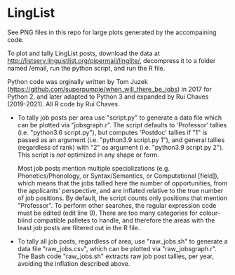# LingList
See PNG files in this repo for large plots generated by the accompaining code.

To plot and tally LingList posts, download the data at http://listserv.linguistlist.org/pipermail/linglite/, decompress it to a folder named /email, run the python script, and run the R file. 

Python code was orginally written by Tom Juzek (https://github.com/superpumpie/when_will_there_be_jobs) in 2017 for Python 2, and later adapted to Python 3 and expanded by Rui Chaves (2019-2021). All R code by Rui Chaves. 

* To tally job posts per area use "script.py" to generate a data file which can be plotted via "jobsgraph.r". The script defaults to 'Professor' tallies (i.e. "python3.6 script.py"), but computes 'Postdoc' tallies if "1" is passed as an argument (i.e. "python3.9 script.py 1"), and general tallies (regardless of rank) with "2" as argument (i.e. "python3.9 script.py 2"). This script is *not* optimized in any shape or form.
  
  Most job posts mention multiple specializations (e.g. Phonetics/Phonology, or Syntax/Semantics, or Computational [field]), which means that the jobs tallied here the number of opportunities, from the applicants' perspective, and are inflated relative to the true number of job positions. By default, the script counts only positions that mention "Professor". To perform other searches, the regular expression code must be edited (edit line 9). 
There are too many categories for colour-blind compatible palletes to handle, and therefore the areas with the least job posts are filtered out in the R file.
  
* To tally all job posts, regardless of area, use "raw_jobs.sh" to generate a data file "raw_jobs.csv", which can be plotted via "raw_jobsgraph.r".
  The Bash code "raw_jobs.sh" extracts raw job post tallies, per year, avoiding the inflation described above.
